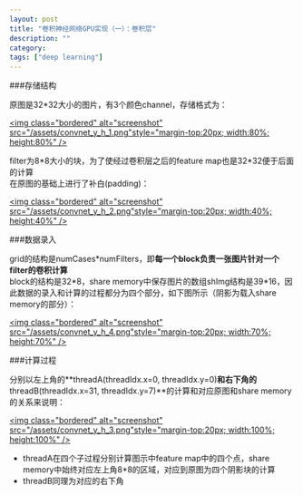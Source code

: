 ```yaml
---
layout: post
title: "卷积神经网络GPU实现（一）：卷积层"
description: ""
category:
tags: ["deep learning"]
---
```


###存储结构

原图是32\*32大小的图片，有3个颜色channel，存储格式为：

<a href="/assets/convnet_y_h_1.png" class="folio-image-wrapper"><img class="bordered" alt="screenshot" src="/assets/convnet_y_h_1.png"style="margin-top:20px; width:80%; height:80%" /></a>

filter为8\*8大小的块，为了使经过卷积层之后的feature map也是32\*32便于后面的计算  
在原图的基础上进行了补白(padding)：

<a href="/assets/convnet_y_h_2.png" class="folio-image-wrapper"><img class="bordered" alt="screenshot" src="/assets/convnet_y_h_2.png"style="margin-top:20px; width:40%; height:40%" /></a>

###数据录入

grid的结构是numCases\*numFilters，即**每一个block负责一张图片针对一个filter的卷积计算**  
block的结构是32\*8，share memory中保存图片的数组shImg结构是39\*16，因此数据的录入和计算的过程都分为四个部分，如下图所示（阴影为载入share memory的部分）：

<a href="/assets/convnet_y_h_4.png" class="folio-image-wrapper"><img class="bordered" alt="screenshot" src="/assets/convnet_y_h_4.png"style="margin-top:20px; width:70%; height:70%" /></a>

###计算过程

分别以左上角的**threadA(threadIdx.x=0, threadIdx.y=0)**和右下角的**threadB(threadIdx.x=31, threadIdx.y=7)**的计算和对应原图和share memory的关系来说明：

<a href="/assets/convnet_y_h_3.png" class="folio-image-wrapper"><img class="bordered" alt="screenshot" src="/assets/convnet_y_h_3.png"style="margin-top:20px; width:100%; height:100%" /></a>

- threadA在四个子过程分别计算图示中feature map中的四个点，share memory中始终对应左上角8\*8的区域，对应到原图为四个阴影块的计算
- threadB同理为对应的右下角
